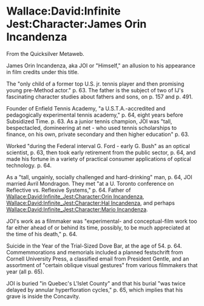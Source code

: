 
# Wallace:David:Infinite Jest:Character:James Orin Incandenza

From the Quicksilver Metaweb.

James Orin Incandenza, aka JOI or "Himself," an allusion to his appearance in film credits under this title. 

The "only child of a former top U.S. jr. tennis player and then promising young pre-Method actor." p. 63. The father is the subject of two of IJ's fascinating character studies about fathers and sons, on p. 157 and p. 491.

Founder of Enfield Tennis Academy, "a U.S.T.A.-accredited and pedagogically experimental tennis academy," p. 64, eight years before Subsidized Time. p. 63. As a junior tennis champion, JOI was "tall, bespectacled, domineering at net - who used tennis scholarships to finance, on his own, private secondary and then higher education" p. 63.

Worked "during the Federal interval G. Ford - early G. Bush" as an optical scientist, p. 63, then took early retirement from the public sector, p. 64, and made his fortune in a variety of practical consumer applications of optical technology. p. 64. 

As a "tall, ungainly, socially challenged and hard-drinking" man, p. 64, JOI married Avril Mondragon. They met "at a U. Toronto conference on Reflective vs. Reflexive Systems," p. 64. Father of [Wallace:David:Infinite\_Jest:Character:Orin Incandenza](/wallace-david-infinite-jest-character-orin-incandenza), [Wallace:David:Infinite\_Jest:Character:Hal Incandenza](/wallace-david-infinite-jest-character-hal-incandenza), and perhaps [Wallace:David:Infinite\_Jest:Character:Mario Incandenza](/wallace-david-infinite-jest-character-mario-incandenza).

JOI's work as a filmmaker was "experimental- and conceptual-film work too far either ahead of or behind its time, possibly, to be much appreciated at the time of his death," p. 64.

Suicide in the Year of the Trial-Sized Dove Bar, at the age of 54. p. 64. Commemmorations and memorials included a planned festschrift from Cornell University Press, a classified email from President Gentle, and an assortment of "certain oblique visual gestures" from various filmmakers that year (all p. 65).

JOI is buried "in Quebec's L'Islet County" and that his burial "was twice delayed by annular hyperfloration cycles," p. 65, which implies that his grave is inside the Concavity.
